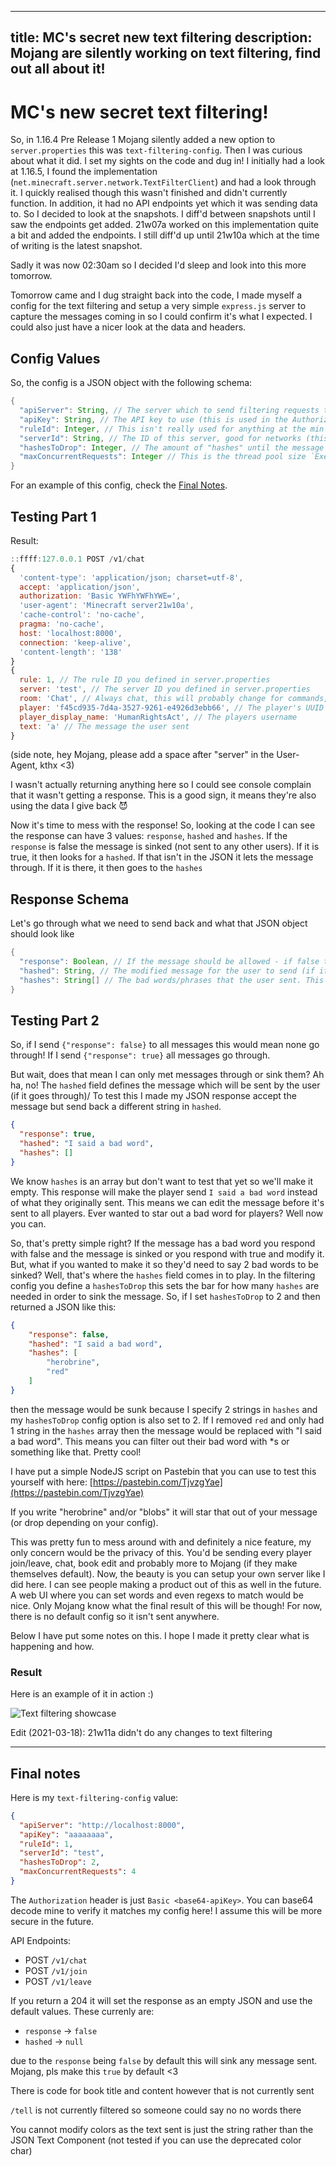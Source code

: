 ----
title: MC's secret new text filtering
description: Mojang are silently working on text filtering, find out all about it!
----

# MC's new secret text filtering!

So, in 1.16.4 Pre Release 1 Mojang silently added a new option to `server.properties` this was `text-filtering-config`. Then I was curious about what it did. I set my sights on the code and dug in! I initially had a look at 1.16.5, I found the implementation (`net.minecraft.server.network.TextFilterClient`) and had a look through it. I quickly realised though this wasn't finished and didn't currently function. In addition, it had no API endpoints yet which it was sending data to. So I decided to look at the snapshots. I diff'd between snapshots until I saw the endpoints get added. 21w07a worked on this implementation quite a bit and added the endpoints. I still diff'd up until 21w10a which at the time of writing is the latest snapshot.

Sadly it was now 02:30am so I decided I'd sleep and look into this more tomorrow.

Tomorrow came and I dug straight back into the code, I made myself a config for the text filtering and setup a very simple `express.js` server to capture the messages coming in so I could confirm it's what I expected. I could also just have a nicer look at the data and headers.

## Config Values
So, the config is a JSON object with the following schema:
```java
{
  "apiServer": String, // The server which to send filtering requests to
  "apiKey": String, // The API key to use (this is used in the Authorization header - Basic base64 auth)
  "ruleId": Integer, // This isn't really used for anything at the min
  "serverId": String, // The ID of this server, good for networks (this will likely be a UUID in the future if Mojang do a default implementation)
  "hashesToDrop": Integer, // The amount of "hashes" until the message is dropped. Keep reading for more info
  "maxConcurrentRequests": Integer // This is the thread pool size `Executors.newFixedThreadPool(maxConcurrentRequests)`
}
```
For an example of this config, check the [Final Notes](#final-notes).

## Testing Part 1
Result:

```js
::ffff:127.0.0.1 POST /v1/chat
{
  'content-type': 'application/json; charset=utf-8',
  accept: 'application/json',
  authorization: 'Basic YWFhYWFhYWE=',
  'user-agent': 'Minecraft server21w10a',
  'cache-control': 'no-cache',
  pragma: 'no-cache',
  host: 'localhost:8000',
  connection: 'keep-alive',
  'content-length': '138'
}
{
  rule: 1, // The rule ID you defined in server.properties
  server: 'test', // The server ID you defined in server.properties
  room: 'Chat', // Always chat, this will probably change for commands, books, etc
  player: 'f45cd935-7d4a-3527-9261-e4926d3ebb66', // The player's UUID
  player_display_name: 'HumanRightsAct', // The players username
  text: 'a' // The message the user sent
}
```

(side note, hey Mojang, please add a space after "server" in the User-Agent, kthx <3)

I wasn't actually returning anything here so I could see console complain that it wasn't getting a response. This is a good sign, it means they're also using the data I give back 😈

Now it's time to mess with the response! So, looking at the code I can see the response can have 3 values: `response`, `hashed` and `hashes`. If the `response` is false the message is sinked (not sent to any other users). If it is true, it then looks for a `hashed`. If that isn't in the JSON it lets the message through. If it is there, it then goes to the `hashes`

## Response Schema
Let's go through what we need to send back and what that JSON object should look like
```java
{
  "response": Boolean, // If the message should be allowed - if false the message isn't sent to any users
  "hashed": String, // The modified message for the user to send (if it wasn't dropped or accepted)
  "hashes": String[] // The bad words/phrases that the user sent. This is used to see if the message should be dropped (hashesToDrop) 
}
```

## Testing Part 2
So, if I send `{"response": false}` to all messages this would mean none go through! If I send `{"response": true}` all messages go through.

But wait, does that mean I can only met messages through or sink them? Ah ha, no! The `hashed` field defines the message which will be sent by the user (if it goes through)/ To test this I made my JSON response accept the message but send back a different string in `hashed`.
```json
{
  "response": true,
  "hashed": "I said a bad word",
  "hashes": []
}
```
We know `hashes` is an array but don't want to test that yet so we'll make it empty. This response will make the player send `I said a bad word` instead of what they originally sent. This means we can edit the message before it's sent to all players. Ever wanted to star out a bad word for players? Well now you can.

So, that's pretty simple right? If the message has a bad word you respond with false and the message is sinked or you respond with true and modify it. But, what if you wanted to make it so they'd need to say 2 bad words to be sinked? Well, that's where the `hashes` field comes in to play. In the filtering config you define a `hashesToDrop` this sets the bar for how many `hashes` are needed in order to sink the message. So, if I set `hashesToDrop` to 2 and then returned a JSON like this:

```json
{
    "response": false,
    "hashed": "I said a bad word",
    "hashes": [
        "herobrine",
        "red"
    ]
}
```

then the message would be sunk because I specify 2 strings in `hashes` and my `hashesToDrop` config option is also set to 2. If I removed `red` and only had 1 string in the `hashes` array then the message would be replaced with "I said a bad word". This means you can filter out their bad word with \*s or something like that. Pretty cool!

I have put a simple NodeJS script on Pastebin that you can use to test this yourself with here: [https://pastebin.com/TjvzgYae](https://pastebin.com/TjvzgYae)

If you write "herobrine" and/or "blobs" it will star that out of your message (or drop depending on your config).

This was pretty fun to mess around with and definitely a nice feature, my only concern would be the privacy of this. You'd be sending every player join/leave, chat, book edit and probably more to Mojang (if they make themselves default). Now, the beauty is you can setup your own server like I did here. I can see people making a product out of this as well in the future. A web UI where you can set words and even regexs to match would be nice. Only Mojang know what the final result of this will be though! For now, there is no default config so it isn't sent anywhere.

Below I have put some notes on this. I hope I made it pretty clear what is happening and how. 

### Result
Here is an example of it in action :)

![Text filtering showcase](/img/text-filtering-showcase.png)

Edit (2021-03-18): 21w11a didn't do any changes to text filtering

---

## Final notes

Here is my `text-filtering-config` value:
```json
{
  "apiServer": "http://localhost:8000",
  "apiKey": "aaaaaaaa",
  "ruleId": 1,
  "serverId": "test",
  "hashesToDrop": 2,
  "maxConcurrentRequests": 4
}
```

The `Authorization` header is just `Basic <base64-apiKey>`. You can base64 decode mine to verify it matches my config here! I assume this will be more secure in the future.

API Endpoints:

- POST `/v1/chat`
- POST `/v1/join`
- POST `/v1/leave`

If you return a 204 it will set the response as an empty JSON and use the default values. These currenly are:

- `response` → `false`
- `hashed` → `null`

due to the `response` being `false` by default this will sink any message sent. Mojang, pls make this `true` by default <3

There is code for book title and content however that is not currently sent

`/tell` is not currently filtered so someone could say no no words there

You cannot modify colors as the text sent is just the string rather than the JSON Text Component (not tested if you can use the deprecated color char)